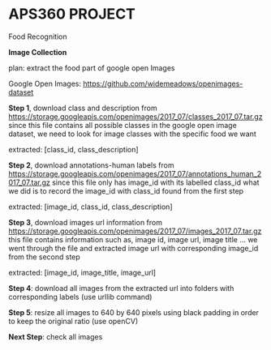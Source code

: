 # APS360 PROJECT

Food Recognition

**Image Collection**

plan: extract the food part of google open Images

Google Open Images: https://github.com/widemeadows/openimages-dataset

**Step 1**, download class and description from https://storage.googleapis.com/openimages/2017_07/classes_2017_07.tar.gz
since this file contains all possible classes in the google open image dataset, we need to look for image classes with the specific food we want

extracted: [class_id, class_description]

**Step 2**, download annotations-human labels from
https://storage.googleapis.com/openimages/2017_07/annotations_human_2017_07.tar.gz
since this file only has image_id with its labelled class_id
what we did is to record the image_id with class_id found from the first step

extracted: [image_id, class_id, class_description]

**Step 3**, download images url information from
https://storage.googleapis.com/openimages/2017_07/images_2017_07.tar.gz
this file contains information such as, image id, image url, image title ...
we went through the file and extracted image url with corresponding image_id from the second step

extracted: [image_id, image_title, image_url]

**Step 4**: download all images from the extracted url into folders with corresponding labels (use urllib command)

**Step 5**: resize all images to 640 by 640 pixels using black padding in order to keep the original ratio (use openCV)

**Next Step**: check all images
